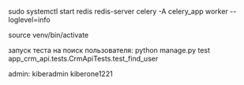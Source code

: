 sudo systemctl start redis
redis-server
celery -A celery_app worker --loglevel=info

source venv/bin/activate


запуск теста на поиск пользователя:
python manage.py test app_crm_api.tests.CrmApiTests.test_find_user


admin:
kiberadmin
kiberone1221